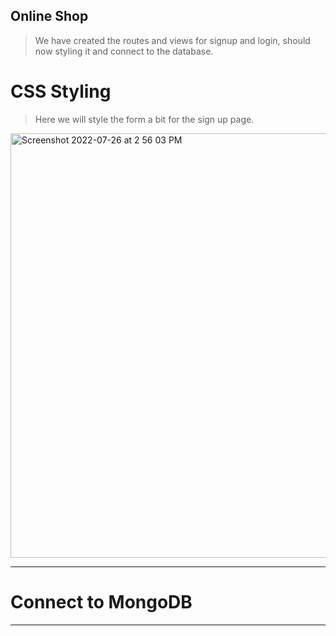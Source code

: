 ## Online Shop
> We have created the routes and views for signup and login, should now styling it and connect to the database.

# CSS Styling
> Here we will style the form a bit for the sign up page.

<img height="679" alt="Screenshot 2022-07-26 at 2 56 03 PM" src="https://user-images.githubusercontent.com/82365010/181023639-86ccfc19-f2b4-4eb0-ab57-907c312accee.png">

---

# Connect to MongoDB


---
